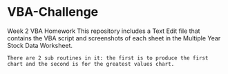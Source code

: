 # VBA-Challenge
Week 2 VBA Homework
    This repository includes a Text Edit file that contains the VBA script and screenshots of each sheet in the Multiple Year Stock Data Worksheet.

    There are 2 sub routines in it: the first is to produce the first chart and the second is for the greatest values chart.
    
